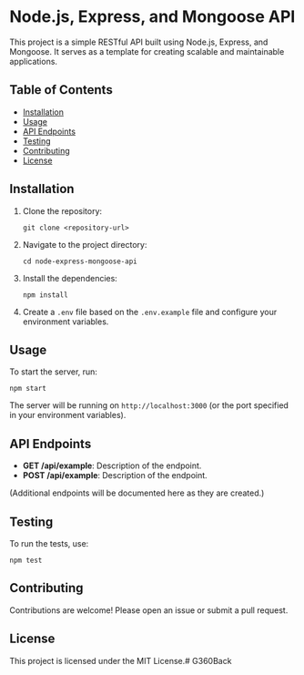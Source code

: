 # Node.js, Express, and Mongoose API

This project is a simple RESTful API built using Node.js, Express, and Mongoose. It serves as a template for creating scalable and maintainable applications.

## Table of Contents

- [Installation](#installation)
- [Usage](#usage)
- [API Endpoints](#api-endpoints)
- [Testing](#testing)
- [Contributing](#contributing)
- [License](#license)

## Installation

1. Clone the repository:
   ```
   git clone <repository-url>
   ```
2. Navigate to the project directory:
   ```
   cd node-express-mongoose-api
   ```
3. Install the dependencies:
   ```
   npm install
   ```
4. Create a `.env` file based on the `.env.example` file and configure your environment variables.

## Usage

To start the server, run:
```
npm start
```
The server will be running on `http://localhost:3000` (or the port specified in your environment variables).

## API Endpoints

- **GET /api/example**: Description of the endpoint.
- **POST /api/example**: Description of the endpoint.

(Additional endpoints will be documented here as they are created.)

## Testing

To run the tests, use:
```
npm test
```

## Contributing

Contributions are welcome! Please open an issue or submit a pull request.

## License

This project is licensed under the MIT License.# G360Back
